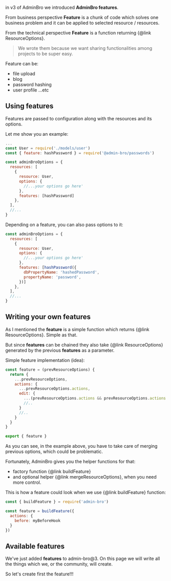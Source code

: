 in v3 of AdminBro we introduced **AdminBro features**.

From business perspective **Feature** is a chunk of code which solves one business problem and it can be applied to selected resource / resources.

From the technical perspective **Feature** is a function returning {@link ResourceOptions}.

> We wrote them because we want sharing functionalities among projects to be super easy.

Feature can be:

* file upload
* blog
* password hashing
* user profile
...etc

## Using features

Features are passed to configuration along with the resources and its options.

Let me show you an example:

```javascript
...
const User = require('./models/user')
const { feature: hashPassword } = require('@admin-bro/passwords')

const adminBroOptions = {
  resources: [
    {
      resource: User,
      options: {
        //...your options go here'
      },
      features: [hashPassword]
    },
  ],
  //...
}
```

Depending on a feature, you can also pass options to it:

```javascript
const adminBroOptions = {
  resources: [
    {
      resource: User,
      options: {
        //...your options go here'
      },
      features: [hashPassword({
        dbPropertyName: 'hashedPassword',
        propertyName: 'password',
      })]
    },
  ],
  //...
}
```

## Writing your own features

As I mentioned the **feature** is a simple function which returns {@link ResourceOptions}.
Simple as that.

But since **features** can be chained they also take {@link ResourceOptions}
generated by the previous **features** as a parameter.

Simple feature implementation (idea):

```javascript
const feature = (prevResourceOptions) {
  return {
    ...prevResourceOptions,
    actions: {
      ...prevResourceOptions.actions,
      edit: {
        ...(prevResourceOptions.actions && prevResourceOptions.actions.edit),
        //..
      }
      //..
    }
  }
}

export { feature }
```

As you can see, in the example above, you have to take care of merging previous options,
which could be problematic.

Fortunately, AdminBro gives you the helper functions for that:

- factory function {@link buildFeature}
- and optional helper {@link mergeResourceOptions}, when you need more control.

This is how a feature could look when we use {@link buildFeature} function:

```javascript
const { buildFeature } = require('admin-bro')

const feature = buildFeature({
  actions: {
    before: myBeforeHook
  }
})

```

## Available features

We've just added **features** to admin-bro@3. On this page we will write all the things which we, or
the community, will create.

So let's create first the feature!!!